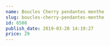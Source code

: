 ```yaml
---
name: Boucles Cherry pendantes menthe
slug: boucles-cherry-pendantes-menthe
id: 6508
publish_date: 2019-03-20 14:19:27
price: 29
---
```

